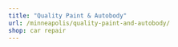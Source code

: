 ```yaml
---
title: "Quality Paint & Autobody"
url: /minneapolis/quality-paint-and-autobody/
shop: car repair
---
```

